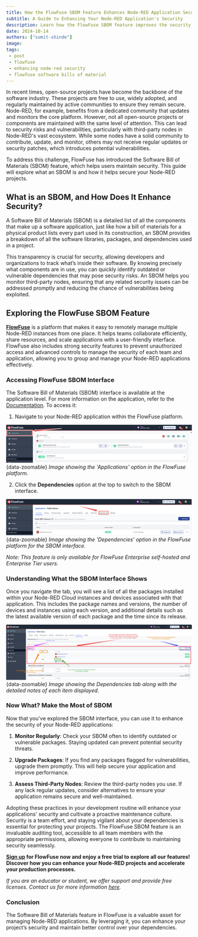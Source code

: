 ```yaml
---
title: How the FlowFuse SBOM Feature Enhances Node-RED Application Security and Management
subtitle: A Guide to Enhancing Your Node-RED Application's Security
description: Learn how the FlowFuse SBOM feature improves the security and management of Node-RED applications by tracking dependencies and identifying vulnerabilities.
date: 2024-10-14
authors: ["sumit-shinde"]
image: 
tags:
 - post
 - flowfuse
 - enhancing node-red security
 - flowfuse software bills of material
---
```


In recent times, open-source projects have become the backbone of the software industry. These projects are free to use, widely adopted, and regularly maintained by active communities to ensure they remain secure. Node-RED, for example, benefits from a dedicated community that updates and monitors the core platform. However, not all open-source projects or components are maintained with the same level of attention. This can lead to security risks and vulnerabilities, particularly with third-party nodes in Node-RED's vast ecosystem. While some nodes have a solid community to contribute, update, and monitor, others may not receive regular updates or security patches, which introduces potential vulnerabilities.

<!--more-->

To address this challenge, FlowFuse has introduced the Software Bill of Materials (SBOM) feature, which helps users maintain security. This guide will explore what an SBOM is and how it helps secure your Node-RED projects.

## What is an SBOM, and How Does It Enhance Security?

A Software Bill of Materials (SBOM) is a detailed list of all the components that make up a software application, just like how a bill of materials for a physical product lists every part used in its construction, an SBOM provides a breakdown of all the software libraries, packages, and dependencies used in a project.

This transparency is crucial for security, allowing developers and organizations to track what’s inside their software. By knowing precisely what components are in use, you can quickly identify outdated or vulnerable dependencies that may pose security risks. An SBOM helps you monitor third-party nodes, ensuring that any related security issues can be addressed promptly and reducing the chance of vulnerabilities being exploited.

## Exploring the FlowFuse SBOM Feature

**[FlowFuse](/)** is a platform that makes it easy to remotely manage multiple Node-RED instances from one place. It helps teams collaborate efficiently, share resources, and scale applications with a user-friendly interface. FlowFuse also includes strong security features to prevent unauthorized access and advanced controls to manage the security of each team and application, allowing you to group and manage your Node-RED applications effectively.

### Accessing FlowFuse SBOM Interface

The Software Bill of Materials (SBOM) interface is available at the application level. For more information on the application, refer to the [Documentation](https://flowfuse.com/docs/user/concepts/#application). To access it:

1. Navigate to your Node-RED application within the FlowFuse platform.

![Image showing the 'Applications' option in the FlowFuse platform](./images/applications-options-in-the-ff.png){data-zoomable}
_Image showing the 'Applications' option in the FlowFuse platform._

2. Click the **Dependencies** option at the top to switch to the SBOM interface.

![Image showing the 'Dependencies' option in the FlowFuse platform for the SBOM interface.](./images/dependencies-tab-option.png){data-zoomable}
_Image showing the 'Dependencies' option in the FlowFuse platform for the SBOM interface._

*Note: This feature is only available for FlowFuse Enterprise self-hosted and Enterprise Tier users.*

### Understanding What the SBOM Interface Shows

Once you navigate the tab, you will see a list of all the packages installed within your Node-RED Cloud instances and devices associated with that application. This includes the package names and versions, the number of devices and instances using each version, and additional details such as the latest available version of each package and the time since its release.

![Image showing the Dependencies tab along with the detailed notes of each item displayed.](./images/the-dependency-tab-info.png){data-zoomable}
_Image showing the Dependencies tab along with the detailed notes of each item displayed._

### Now What? Make the Most of SBOM

Now that you've explored the SBOM interface, you can use it to enhance the security of your Node-RED applications:

1. **Monitor Regularly**: Check your SBOM often to identify outdated or vulnerable packages. Staying updated can prevent potential security threats.

2. **Upgrade Packages**: If you find any packages flagged for vulnerabilities, upgrade them promptly. This will help secure your application and improve performance.

3. **Assess Third-Party Nodes**: Review the third-party nodes you use. If any lack regular updates, consider alternatives to ensure your application remains secure and well-maintained.

Adopting these practices in your development routine will enhance your applications' security and cultivate a proactive maintenance culture. Security is a team effort, and staying vigilant about your dependencies is essential for protecting your projects. The FlowFuse SBOM feature is an invaluable auditing tool, accessible to all team members with the appropriate permissions, allowing everyone to contribute to maintaining security seamlessly.

**[Sign up](https://app.flowfuse.com/) for FlowFuse now and enjoy a free trial to explore all our features! Discover how you can enhance your Node-RED projects and accelerate your production processes.**

*If you are an educator or student, we offer support and provide free licenses. Contact us for more information [here](/education/).*

### Conclusion

The Software Bill of Materials feature in FlowFuse is a valuable asset for managing Node-RED applications. By leveraging it, you can enhance your project’s security and maintain better control over your dependencies.